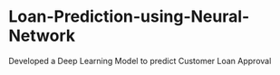 # Loan-Prediction-using-Neural-Network
Developed a Deep Learning Model to predict Customer Loan Approval
